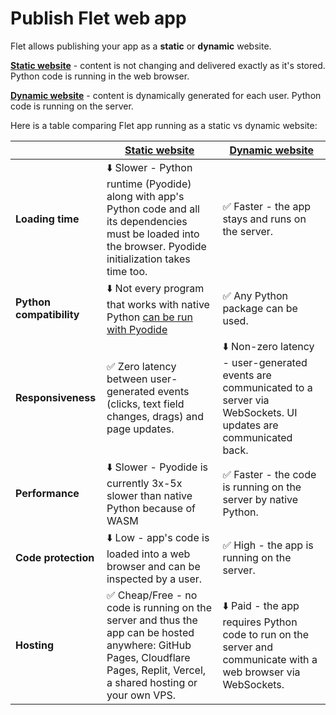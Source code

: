 # Publish Flet web app

Flet allows publishing your app as a **static** or **dynamic** website.

**[Static website]** - content is not changing and delivered exactly as it's stored. Python code is running in the web browser.

**[Dynamic website]** - content is dynamically generated for each user. Python code is running on the server.

Here is a table comparing Flet app running as a static vs dynamic website:

|                          | [Static website]                                                                                                                                                           | [Dynamic website]                                                                                                          |
|--------------------------|----------------------------------------------------------------------------------------------------------------------------------------------------------------------------|----------------------------------------------------------------------------------------------------------------------------|
| **Loading time**         | ⬇️ Slower - Python runtime (Pyodide) along with app's Python code and all its dependencies must be loaded into the browser. Pyodide initialization takes time too.         | ✅ Faster - the app stays and runs on the server.                                                                           |
| **Python compatibility** | ⬇️ Not every program that works with native Python [can be run with Pyodide](https://pyodide.org/en/stable/usage/wasm-constraints.html)                                    | ✅ Any Python package can be used.                                                                                          |
| **Responsiveness**       | ✅ Zero latency between user-generated events (clicks, text field changes, drags) and page updates.                                                                         | ⬇️ Non-zero latency - user-generated events are communicated to a server via WebSockets. UI updates are communicated back. |
| **Performance**          | ⬇️ Slower - Pyodide is currently 3x-5x slower than native Python because of WASM                                                                                           | ✅ Faster - the code is running on the server by native Python.                                                             |
| **Code protection**      | ⬇️ Low - app's code is loaded into a web browser and can be inspected by a user.                                                                                           | ✅ High - the app is running on the server.                                                                                 |
| **Hosting**              | ✅ Cheap/Free - no code is running on the server and thus the app can be hosted anywhere: GitHub Pages, Cloudflare Pages, Replit, Vercel, a shared hosting or your own VPS. | ⬇️ Paid - the app requires Python code to run on the server and communicate with a web browser via WebSockets.             |


[Static website]: static-website/index.md
[Dynamic website]: dynamic-website/index.md
